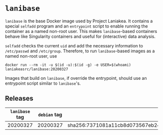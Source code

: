 # `lanibase`

`lanibase` is the base Docker image used by Project Laniakea.
It contains a special `selfadd` program and an `entrypoint` script to
enable running the container as a named non-root user.
This makes `lanibase`-based containers behave like Singularity
containers and useful for (interactive) data analysis.

`selfadd` checks the current `uid` and add the necessary information
to `/etc/passwd` and `/etc/group`.
Therefore, to run `lanibase`-based images as a named non-root user,
use

    docker run --rm -it -u $(id -u):$(id -g) -e USER=$(whoami) laniakeasrc/lanibase:20200327

Images that build on `lanibase`, if override the entrypoint, should
use an entrypoint script similar to `lanibase`'s.

## Releases

`lanibase` tag | `debian` tag | `debian` digest
--- | --- | ---
20200327 | 20200327 | sha256:7371081a11cb8d073567eb2479b6fe1b3c2736846948ad5b910904e4c2726302
